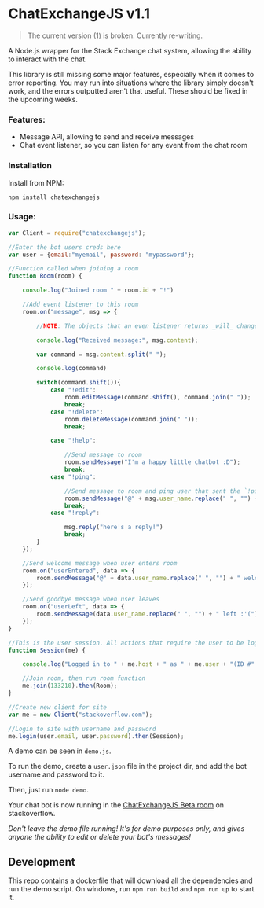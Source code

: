 # ChatExchangeJS v1.1

>The current version (1) is broken. Currently re-writing.

A Node.js wrapper for the Stack Exchange chat system, allowing the ability to interact with the chat.

This library is still missing some major features, especially when it comes to error reporting. You may run into situations where the library simply doesn't work, and the errors outputted aren't that useful. These should be fixed in the upcoming weeks.

### Features:
- Message API, allowing to send and receive messages
- Chat event listener, so you can listen for any event from the chat room

### Installation
Install from NPM:
```
npm install chatexchangejs
```

### Usage:

```javascript
var Client = require("chatexchangejs");

//Enter the bot users creds here
var user = {email:"myemail", password: "mypassword"};

//Function called when joining a room
function Room(room) {

	console.log("Joined room " + room.id + "!")

	//Add event listener to this room
	room.on("message", msg => {

		//NOTE: The objects that an even listener returns _will_ change in the future, use with caution!

		console.log("Received message:", msg.content);

		var command = msg.content.split(" ");

		console.log(command)

		switch(command.shift()){
			case "!edit":
				room.editMessage(command.shift(), command.join(" "));
				break;
			case "!delete":
				room.deleteMessage(command.join(" "));
				break;

			case "!help":

				//Send message to room
				room.sendMessage("I'm a happy little chatbot :D");
				break;
			case "!ping":

				//Send message to room and ping user that sent the `!ping` message
				room.sendMessage("@" + msg.user_name.replace(" ", "") + " ping!");
				break;
			case "!reply":

				msg.reply("here's a reply!")
				break;
		}
	});

	//Send welcome message when user enters room
	room.on("userEntered", data => {
		room.sendMessage("@" + data.user_name.replace(" ", "") + " welcome to my chatroom!");
	});

	//Send goodbye message when user leaves
	room.on("userLeft", data => {
		room.sendMessage(data.user_name.replace(" ", "") + " left :'(");
	});
}

//This is the user session. All actions that require the user to be logged in should be done in here.
function Session(me) {

	console.log("Logged in to " + me.host + " as " + me.user + "(ID #" + me.id + ")!")

	//Join room, then run room function
	me.join(133210).then(Room);
}

//Create new client for site
var me = new Client("stackoverflow.com");

//Login to site with username and password
me.login(user.email, user.password).then(Session);

```

A demo can be seen in `demo.js`.

To run the demo, create a `user.json` file in the project dir, and add the bot username and password to it.

Then, just run `node demo`.

Your chat bot is now running in the [ChatExchangeJS Beta room](http://chat.stackoverflow.com/rooms/133210/chatexchange-js-beta) on stackoverflow.

*Don't leave the demo file running! It's for demo purposes only, and gives anyone the ability to edit or delete your bot's messages!*


## Development

This repo contains a dockerfile that will download all the dependencies and run the demo script. On windows, run `npm run build` and `npm run up` to start it.
